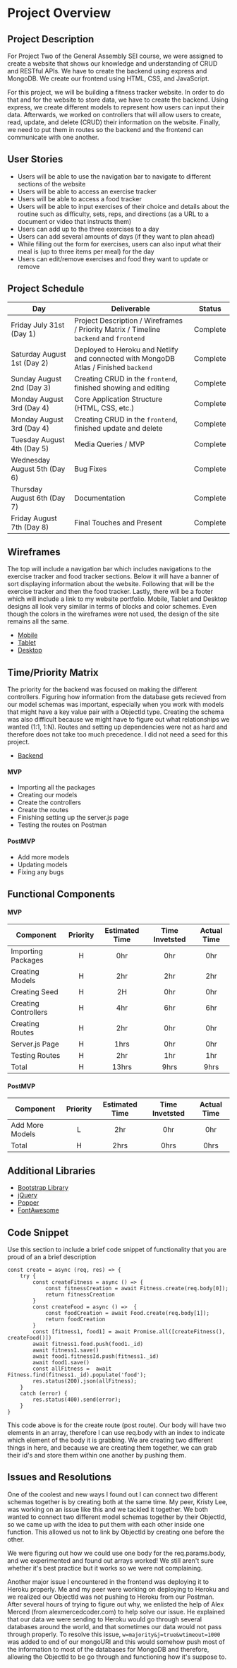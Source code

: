 # Project Overview

## Project Description

For Project Two of the General Assembly SEI course, we were assigned to create a website that shows our knowledge and understanding of CRUD and RESTful APIs. We have to create the backend using express and MongoDB. We create our frontend using HTML, CSS, and JavaScript. 

For this project, we will be building a fitness tracker website. In order to do that and for the website to store data, we have to create the backend. Using express, we create different models to represent how users can input their data. Afterwards, we worked on controllers that will allow users to create, read, update, and delete (CRUD) their information on the website. Finally, we need to put them in routes so the backend and the frontend can communicate with one another. 

## User Stories

- Users will be able to use the navigation bar to navigate to different sections of the website
- Users will be able to access an exercise tracker
- Users will be able to access a food tracker 
- Users will be able to input exercises of their choice and details about the routine such as difficulty, sets, reps, and directions (as a URL to a document or video that instructs them)
- Users can add up to the three exercises to a day
- Users can add several amounts of days (if they want to plan ahead)
- While filling out the form for exercises, users can also input what their meal is (up to three items per meal) for the day
- Users can edit/remove exercises and food they want to update or remove

## Project Schedule

|  Day | Deliverable | Status
|---|---| ---|
|Friday July 31st (Day 1)| Project Description / Wireframes / Priority Matrix / Timeline `backend` and `frontend`| Complete
|Saturday August 1st (Day 2)| Deployed to Heroku and Netlify and connected with MongoDB Atlas / Finished `backend` | Complete
|Sunday August 2nd (Day 3)| Creating CRUD in the `frontend`, finished showing and editing | Complete
|Monday August 3rd (Day 4)| Core Application Structure (HTML, CSS, etc.)| Complete
|Monday August 3rd (Day 4)| Creating CRUD in the `frontend`, finished update and delete | Complete
|Tuesday August 4th (Day 5)| Media Queries / MVP | Complete
|Wednesday August 5th (Day 6)| Bug Fixes | Complete
|Thursday August 6th (Day 7)| Documentation | Complete
|Friday August 7th (Day 8)| Final Touches and Present | Complete

## Wireframes

The top will include a navigation bar which includes navigations to the exercise tracker and food tracker sections. Below it will have a banner of sort displaying information about the website. Following that will be the exercise tracker and then the food tracker. Lastly, there will be a footer which will include a link to my website portfolio. Mobile, Tablet and Desktop designs all look very similar in terms of blocks and color schemes. Even though the colors in the wireframes were not used, the design of the site remains all the same. 

- [Mobile](https://res.cloudinary.com/dpggcudix/image/upload/v1596158534/Screen_Shot_2020-07-30_at_9.21.11_PM_eh4ib2.png)
- [Tablet](https://res.cloudinary.com/dpggcudix/image/upload/v1596158534/Screen_Shot_2020-07-30_at_9.21.21_PM_ki4eij.png)
- [Desktop](https://res.cloudinary.com/dpggcudix/image/upload/v1596158534/Screen_Shot_2020-07-30_at_9.21.30_PM_ks8yw3.png)

## Time/Priority Matrix 

The priority for the backend was focused on making the different controllers. Figuring how information from the database gets recieved from our model schemas was important, especially when you work with models that might have a key value pair with a ObjectId type. Creating the schema was also difficult because we might have to figure out what relationships we wanted (1:1, 1:N). Routes and setting up dependencies were not as hard and therefore does not take too much precedence. I did not need a seed for this project.

- [Backend](https://res.cloudinary.com/dpggcudix/image/upload/v1596160886/Screen_Shot_2020-07-30_at_10.00.45_PM_jp3fag.png)

#### MVP 

- Importing all the packages
- Creating our models
- Create the controllers
- Create the routes
- Finishing setting up the server.js page
- Testing the routes on Postman

#### PostMVP 

- Add more models
- Updating models
- Fixing any bugs

## Functional Components

#### MVP
| Component | Priority | Estimated Time | Time Invetsted | Actual Time |
| --- | :---: |  :---: | :---: | :---: |
| Importing Packages | H | 0hr | 0hr | 0hr|
| Creating Models | H | 2hr | 2hr | 2hr|
| Creating Seed | H | 2H | 0hr | 0hr|
| Creating Controllers | H | 4hr| 6hr | 6hr |
| Creating Routes | H | 2hr | 0hr | 0hr|
| Server.js Page | H | 1hrs| 0hr | 0hr |
| Testing Routes | H | 2hr | 1hr | 1hr|
| Total | H | 13hrs| 9hrs | 9hrs |

#### PostMVP
| Component | Priority | Estimated Time | Time Invetsted | Actual Time |
| --- | :---: |  :---: | :---: | :---: |
| Add More Models | L | 2hr | 0hr | 0hr|
| Total | H | 2hrs| 0hrs | 0hrs |

## Additional Libraries

- [Bootstrap Library](https://getbootstrap.com/) 
- [jQuery](https://jquery.com/)
- [Popper](https://www.npmjs.com/package/popper)
- [FontAwesome](https://fontawesome.com/)

## Code Snippet

Use this section to include a brief code snippet of functionality that you are proud of an a brief description  

```
const create = async (req, res) => {
    try {
        const createFitness = async () => {
            const fitnessCreation = await Fitness.create(req.body[0]);
            return fitnessCreation
        } 
        const createFood = async () =>  {
            const foodCreation = await Food.create(req.body[1]);
            return foodCreation
        }
        const [fitness1, food1] = await Promise.all([createFitness(), createFood()])
        await fitness1.food.push(food1._id)
        await fitness1.save()
        await food1.fitnessId.push(fitness1._id)
        await food1.save()
        const allFitness =  await Fitness.find(fitness1._id).populate('food');
        res.status(200).json(allFitness);
    }
    catch (error) {
        res.status(400).send(error);
    }
}

```

This code above is for the create route (post route). Our body will have two elements in an array, therefore I can use req.body with an index to indicate which element of the body it is grabbing. We are creating two different things in here, and because we are creating them together, we can grab their id's and store them within one another by pushing them. 

## Issues and Resolutions

One of the coolest and new ways I found out I can connect two different schemas together is by creating both at the same time. My peer, Kristy Lee, was working on an issue like this and we tackled it together. We both wanted to connect two different model schemas together by their ObjectId, so we came up with the idea to put them with each other inside one function. This allowed us not to link by ObjectId by creating one before the other. 

We were figuring out how we could use one body for the req.params.body, and we experimented and found out arrays worked! We still aren't sure whether it's best practice but it works so we were not complaining.

Another major issue I encountered in the frontend was deploying it to Heroku properly. Me and my peer were working on deploying to Heroku and we realized our ObjectId was not pushing to Heroku from our Postman. After several hours of trying to figure out why, we enlisted the help of Alex Merced (from alexmercedcoder.com) to help solve our issue. He explained that our data we were sending to Heroku would go through several databases around the world, and that sometimes our data would not pass through properly. To resolve this issue, `w=majority&j=true&wtimeout=1000` was added to end of our mongoURI and this would somehow push most of the information to most of the databases for MongoDB and therefore, allowing the ObjectId to be go through and functioning how it's suppose to. 
